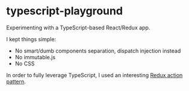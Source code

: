 # typescript-playground
Experimenting with a TypeScript-based React/Redux app.

I kept things simple:

* No smart/dumb components separation, dispatch injection instead
* No immutable.js
* No CSS

In order to fully leverage TypeScript, I used an interesting [Redux action pattern][redux-action-pattern].

[redux-action-pattern]: https://spin.atomicobject.com/2017/07/24/redux-action-pattern-typescript/
